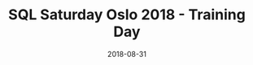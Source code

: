 ---
title: SQL Saturday Oslo 2018 - Training Day
brief: Friday August 31st 2018
album_id: "72157700501408784"
user_id: "127113040@N04"
cover_photo: "1850_43663926914_a4b8257157"
date: 2018-08-31
draft: false
---